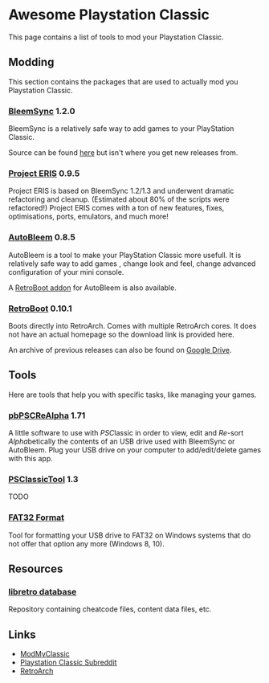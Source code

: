 # Awesome Playstation Classic
This page contains a list of tools to mod your Playstation Classic.

## Modding
This section contains the packages that are used to actually mod you Playstation Classic.

### [BleemSync](https://modmyclassic.com/bleemsync/) 1.2.0
BleemSync is a relatively safe way to add games to your PlayStation Classic.

Source can be found [here](https://github.com/pathartl/BleemSync) but isn't where you get new releases from.

### [Project ERIS](https://modmyclassic.com/project-eris-install) 0.9.5
Project ERIS is based on BleemSync 1.2/1.3 and underwent dramatic refactoring and cleanup. (Estimated about 80% of the scripts were refactored!) Project ERIS comes with a ton of new features, fixes, optimisations, ports, emulators, and much more!

### [AutoBleem](https://github.com/screemerpl/cbleemsync) 0.8.5
AutoBleem is a tool to make your PlayStation Classic more usefull. It is relatively safe way to add games , change look and feel, change advanced configuration of your mini console.

A [RetroBoot addon](https://drive.google.com/open?id=10eHLDwBr4IXUPhvkX6EWaor8h4amUadK) for AutoBleem is also available.

### [RetroBoot](https://drive.google.com/open?id=1Bv23T4xbCBzHUZr5AbaXGS5IiQybWhnh) 0.10.1
Boots directly into RetroArch. Comes with multiple RetroArch cores.
It does not have an actual homepage so the download link is provided here.

An archive of previous releases can also be found on [Google Drive](https://drive.google.com/drive/folders/1WafO7d9th03PLPdxJnhOEHyxkwfHgYvZ?usp=sharing).

## Tools
Here are tools that help you with specific tasks, like managing your games.

### [pbPSCReAlpha](https://github.com/pascl/pbPSCReAlpha) 1.71
A little software to use with *PSC*lassic in order to view, edit and *Re*-sort *Alpha*betically the contents of an USB drive used with BleemSync or AutoBleem. Plug your USB drive on your computer to add/edit/delete games with this app.

### [PSClassicTool](https://github.com/elierodrigue/PSClassicTool) 1.3
TODO

### [FAT32 Format](http://www.ridgecrop.demon.co.uk/index.htm?guiformat.htm)
Tool for formatting your USB drive to FAT32 on Windows systems that do not offer that option any more (Windows 8, 10).

## Resources

### [libretro database](https://github.com/libretro/libretro-database)
Repository containing cheatcode files, content data files, etc.

## Links
* [ModMyClassic](https://modmyclassic.com/)
* [Playstation Classic Subreddit](https://www.reddit.com/r/PlaystationClassic/)
* [RetroArch](https://www.retroarch.com/)
